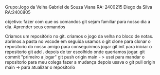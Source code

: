 Grupo:Jogo da Velha 
Gabriel de Souza Viana RA: 2400215
Diego da Silva RA:2400805

objetivo: fazer com que os comandos git sejam familiar para nosso dia a dia. Aprender seus comandos


Criamos um repositório no git. 
criamos o jogo da velha no bloco de notas.
abrimos a pasta no vscode
em seguida usamos o 
git clone para clonar o repositorio do nosso amigo para conseguirmos jogar
git init para iniciar o repositorio
git add . depois de ter escolhido onde queriamos jogar.
git commit "primeiro a jogar"
git push origin main - > usei para mandar o repositorio para meu colega fazer a mudança 
depois usava o 
git pull origin main -> para atualizar o repositorio 
